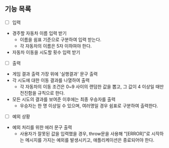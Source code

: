 ## 기능 목록

- [ ] 입력
- 경주할 자동차 이름 입력 받기
  - 이름을 쉼표 기준으로 구분하여 입력 받는다.
  - 각 자동차의 이름은 5자 이하여야 한다.
- 자동차 이동을 시도할 횟수 입력 받기
- [ ] 출력
- 게임 결과 출력 가장 위에 '실행결과' 문구 출력
- 각 시도에 대한 이동 결과를 나열하여 출력
  - 각 자동차의 이동 조건은 0~9 사이의 랜덤한 값을 뽑고, 그 값이 4 이상일 때만 전진함을 규칙으로 한다.
- 모든 시도의 결과를 보여준 이후에는 최종 우승자를 출력
  - 우승자는 한 명 이상일 수 있으며, 여러명일 경우 쉼표로 구분하여 출력한다.
- [ ] 예외 상황
- 예외 처리를 위한 에러 문구 출력
  - 사용자가 잘못된 값을 입력했을 경우, throw문을 사용해 "[ERROR]"로 시작하는 메시지를 가지는 예외를 발생시키고, 애플리케이션은 종료되어야 한다.
